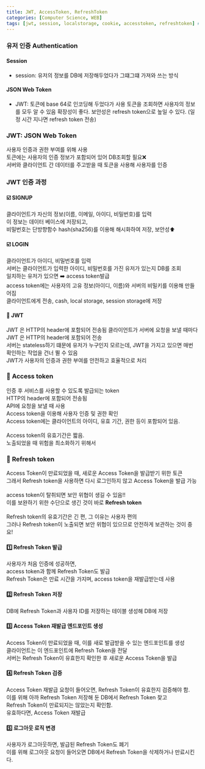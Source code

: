 ```yaml
---
title: JWT, AccessToken, RefreshToken
categories: [Computer Science, WEB]
tags: [jwt, session, localstorage, cookie, accesstoken, refreshtoken] # TAG names should always be lowercase
---
```


### 유저 인증 Authentication

#### Session

- session: 유저의 정보를 DB에 저장해두었다가 그떄그떄 가져와 쓰는 방식

#### JSON Web Token

- JWT: 토큰에 base 64로 인코딩해 두었다가 사용
  토큰을 조회하면 사용자의 정보를 모두 알 수 있음
  확장성이 좋다.
  보안성은 refresh token으로 높일 수 있다. (일정 시간 지나면 refresh token 전송)

### **JWT**: JSON Web Token

사용자 인증과 권한 부여를 위해 사용  
토큰에는 사용자의 인증 정보가 포함되어 있어 DB조회할 필요❌  
서버와 클라이언트 간 데이터를 주고받을 때 토큰을 사용해 사용자를 인증

### **JWT 인증 과정**

#### ☑️ SIGNUP

클라이언트가 자신의 정보(이름, 이메일, 아이디, 비밀번호)를 입력  
이 정보는 데이터 베이스에 저장되고,  
비밀번호는 단방향함수 hash(sha256)를 이용해 해시화하여 저장, 보안성⬆️

#### ☑️ LOGIN

클라이언트가 아이디, 비밀번호를 입력  
서버는 클라이언트가 입력한 아이디, 비밀번호를 가진 유저가 있는지 DB를 조회  
일치하는 유저가 있으면 ➡️ access token발급  
access token에는 사용자의 고유 정보(아이디, 이름)와 서버의 비밀키를 이용해 만들어짐  
클라이언트에게 전송, cash, local storage, session storage에 저장

#### 🔑 JWT

JWT 은 HTTP의 header에 포함되어 전송됨
클라이언트가 서버에 요청을 보낼 때마다 JWT 은 HTTP의 header에 포함되어 전송  
서버는 stateless하기 떄문에 유저가 누구인지 모르는데, JWT을 가지고 있으면 매번 확인하는 작업을 건너 뛸 수 있음  
JWT가 사용자의 인증과 권한 부여를 안전하고 효율적으로 처리

### 💟 **Access token**

인증 후 서비스를 사용할 수 있도록 발급되는 token <br>
HTTP의 header에 포함되어 전송됨 <br>
API에 요청을 보낼 때 사용 <br>
Access token을 이용해 사용자 인증 및 권한 확인 <br>
Access token에는 클라이언트의 아이디, 유효 기간, 권한 등이 포함되어 있음. <br>
<br>
Access token의 유효기간은 짧음. <br>
노출되었을 때 위험을 최소화하기 위해서 <br>

### 💟 **Refresh token**

Access Token이 만료되었을 때, 새로운 Access Token을 발급받기 위한 토큰 <br>
그래서 Refresh token을 사용하면 다시 로그인하지 않고 Access Token을 발급 가능 <br>
<br>
access token이 탈취되면 보안 위협이 생길 수 있음!! <br>
이를 보완하기 위한 수단으로 생긴 것이 바로 **Refresh token** <br>
<br>
Refresh token의 유효기간은 긴 편, 그 이유는 사용자 편의 <br>
그러나 Refresh token이 노출되면 보안 위협이 있으므로 안전하게 보관하는 것이 중요! <br>

#### 1️⃣ Refresh Token 발급

사용자가 처음 인증에 성공하면,  
access token과 함께 Refresh Token도 발급  
Refresh Token은 만료 시간을 가지며, access token을 재발급받는데 사용

#### 2️⃣ Refresh Token 저장

DB에 Refresh Token과 사용자 ID를 저장하는 테이블 생성해 DB에 저장

#### 3️⃣ Access Token 재발급 엔드포인트 생성

Access Token이 만료되었을 때, 이를 새로 발급받을 수 있는 엔드포인트를 생성  
클라이언트는 이 엔드포인트에 Refresh Token을 전달  
서버는 Refresh Token이 유효한지 확인한 후 새로운 Access Token을 발급

#### 4️⃣ Refresh Token 검증

Access Token 재발급 요청이 들어오면, Refresh Token이 유효한지 검증해야 함.  
이를 위해 아까 Refresh Token 저장해 둔 DB에서 Refresh Token 찾고  
Refresh Token이 만료되지는 않았는지 확인함.  
유효하다면, Access Token 재발급

#### 5️⃣ 로그아웃 로직 변경

사용자가 로그아웃하면, 발급된 Refresh Token도 폐기  
이를 위해 로그아웃 요청이 들어오면 DB에서 Refresh Token을 삭제하거나 만료시킨다.
